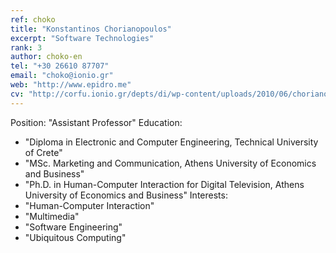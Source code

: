 ```yaml
---
ref: choko
title: "Konstantinos Chorianopoulos"
excerpt: "Software Technologies"
rank: 3
author: choko-en
tel: "+30 26610 87707"
email: "choko@ionio.gr"
web: "http://www.epidro.me"
cv: "http://corfu.ionio.gr/depts/di/wp-content/uploads/2010/06/chorianopoulos_cv_gr_2011.pdf"
---
```


Position: "Assistant Professor"
Education:
  - "Diploma in Electronic and Computer Engineering, Technical University of Crete"
  - "MSc. Marketing and Communication, Athens University of Economics and Business"
  - "Ph.D. in Human-Computer Interaction for Digital Television, Athens University of Economics and Business"
Interests:
  - "Human-Computer Interaction"
  - "Multimedia"
  - "Software Engineering"
  - "Ubiquitous Computing"
